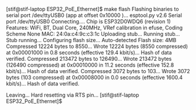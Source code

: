 [stif@stif-laptop ESP32_PoE_Ethernet]$ make flash
Flashing binaries to serial port /dev/ttyUSB0 (app at offset 0x10000 )...
esptool.py v2.6
Serial port /dev/ttyUSB0
Connecting....
Chip is ESP32D0WDQ6 (revision 1)
Features: WiFi, BT, Dual Core, 240MHz, VRef calibration in efuse, Coding Scheme None
MAC: 24:0a:c4:9c:c3:1c
Uploading stub...
Running stub...
Stub running...
Configuring flash size...
Auto-detected Flash size: 4MB
Compressed 12224 bytes to 8550...
Wrote 12224 bytes (8550 compressed) at 0x00001000 in 0.8 seconds (effective 129.4 kbit/s)...
Hash of data verified.
Compressed 213472 bytes to 126490...
Wrote 213472 bytes (126490 compressed) at 0x00010000 in 11.2 seconds (effective 152.8 kbit/s)...
Hash of data verified.
Compressed 3072 bytes to 103...
Wrote 3072 bytes (103 compressed) at 0x00008000 in 0.0 seconds (effective 1600.4 kbit/s)...
Hash of data verified.

Leaving...
Hard resetting via RTS pin...
[stif@stif-laptop ESP32_PoE_Ethernet]$ 